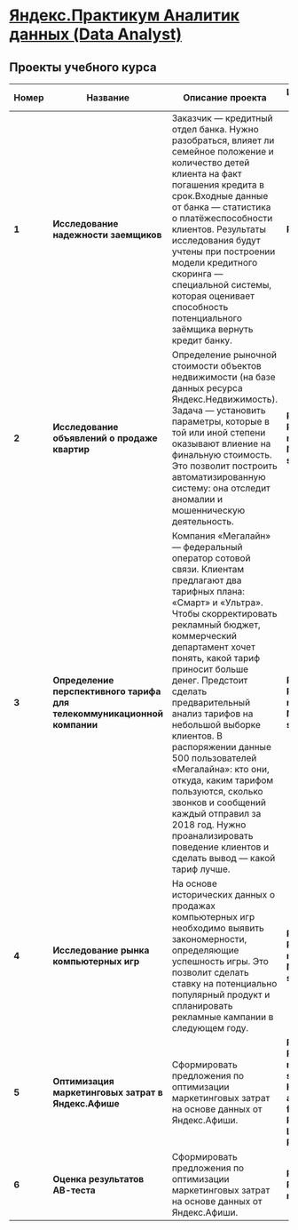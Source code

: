 # [Яндекс.Практикум Аналитик данных (Data Analyst)](https://praktikum.yandex.ru/data-analyst/)
## Проекты учебного курса
Номер | Название | Описание проекта | Используемые инструменты
----- | ---------------| ---------------------------------------------------------------------- | -------------
**1** | **Исследование надежности заемщиков** | Заказчик — кредитный отдел банка. Нужно разобраться, влияет ли семейное положение и количество детей клиента на факт погашения кредита в срок.Входные данные от банка — статистика о платёжеспособности клиентов. Результаты исследования будут учтены при построении модели кредитного скоринга — специальной системы, которая оценивает способность потенциального заёмщика вернуть кредит банку. | **Python, Pandas**
**2** | **Исследование объявлений о продаже квартир** | Определение рыночной стоимости объектов недвижимости (на базе данных ресурса Яндекс.Недвижимость). Задача — установить параметры, которые в той или иной степени оказывают влиение на финальную стоимость. Это позволит построить автоматизированную систему: она отследит аномалии и мошенническую деятельность. | **Python, Pandas, matplotlib, NumPy, seaborn**
**3** | **Определение перспективного тарифа для телекоммуникационной компании** | Компания «Мегалайн» — федеральный оператор сотовой связи. Клиентам предлагают два тарифных плана: «Смарт» и «Ультра». Чтобы скорректировать рекламный бюджет, коммерческий департамент хочет понять, какой тариф приносит больше денег. Предстоит сделать предварительный анализ тарифов на небольшой выборке клиентов. В распоряжении данные 500 пользователей «Мегалайна»: кто они, откуда, каким тарифом пользуются, сколько звонков и сообщений каждый отправил за 2018 год. Нужно проанализировать поведение клиентов и сделать вывод — какой тариф лучше. | **Python, Pandas, matplotlib, NumPy, seaborn**
**4** | **Исследование рынка компьютерных игр** | На основе исторических данных о продажах компьютерных игр необходимо выявить закономерности, определяющие успешность игры. Это позволит сделать ставку на потенциально популярный продукт и спланировать рекламные кампании в следующем году. | **Python, Pandas, matplotlib, NumPy, seaborn**
**5** | **Оптимизация маркетинговых затрат в Яндекс.Афише** | Сформировать предложения по оптимизации маркетинговых затрат на основе данных от Яндекс.Афиши. | **Python, Pandas, matplotlib, seaborn. Когортный анализ, sticky factor, Retention Rate, LTV, САС, ROMI**
**6** | **Оценка результатов АВ-теста** | Сформировать предложения по оптимизации маркетинговых затрат на основе данных от Яндекс.Афиши. | **Python, Pandas, matplotlib**
